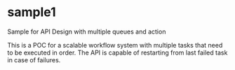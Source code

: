 # sample1
Sample for API Design with multiple queues and action

This is a POC for a scalable workflow system with multiple tasks that need to be executed in order.
The API is capable of restarting from last failed task in case of failures.




